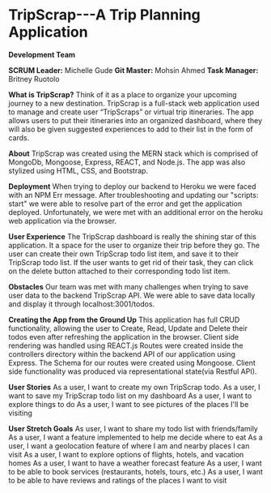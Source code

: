 # TripScrap---A Trip Planning Application

**Development Team**

**SCRUM Leader:** Michelle Gude 
**Git Master:** Mohsin Ahmed 
**Task Manager:** Britney Ruotolo 

**What is TripScrap?**
Think of it as a place to organize your upcoming journey to a new destination. 
TripScrap is a full-stack web application used to manage and create user “TripScraps” or virtual trip itineraries. 
The app allows users to put their itineraries into an organized dashboard, where they will also be given suggested experiences to add to their list in the form of cards.

**About**
TripScrap was created using the MERN stack which is comprised of MongoDb, Mongoose, Express, REACT, and Node.js. The app was also stylized using HTML, CSS, and Bootstrap.  

**Deployment**
When trying to deploy our backend to Heroku we were faced with an NPM Err message. After troubleshooting and updating our "scripts: start" we were able to resolve part of the error and get the application deployed. Unfortunately, we were met with an additional error on the heroku web application via the browser.  

**User Experience**
The TripScrap dashboard is really the shining star of this application. It a space for the user to organize their trip before they go. The user can create their own TripScrap todo list item, and save it to their TripScrap todo list. If the user wants to get rid of their task, they can click on the delete button attached to their corresponding todo list item.  

**Obstacles**
Our team was met with many challenges when trying to save user data to the backend TripScrap API.
We were able to save data locally and display it through localhost:3001/todos. 

**Creating the App from the Ground Up**
This application has full CRUD functionality, allowing the user to Create, Read, 
Update and Delete their todos even after refreshing the application in the browser. 
Client side rendering was handled using REACT.js 
Routes were created inside the controllers directory within the backend API of our application using Express. The Schema for our routes were created using Mongoose. 
Client side functionality was produced via representational state(via Restful API).

**User Stories**
As a user, I want to create my own TripScrap todo. 
As a user, I want to save my TripScrap todo list on my dashboard
As a user, I want to explore things to do
As a user, I want to see pictures of the places I'll be visiting

**User Stretch Goals** 
As user, I want to share my todo list with friends/family
As a user, I want a feature implemented to help me decide where to eat
As a user, I want a geolocation feature of where I am and nearby places I can visit
As a user, I want to explore options of flights, hotels, and vacation homes
As a user, I want to have a weather forecast feature
As a user, I want to be able to book services (restaurants, hotels, tours, etc.)
As a user, I want to be able to have reviews and ratings of the places I want to visit











